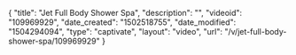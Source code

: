 {
    "title": "Jet Full Body Shower Spa",
    "description": "",
    "videoid": "109969929",
    "date_created": "1502518755",
    "date_modified": "1504294094",
    "type": "captivate",
    "layout": "video",
    "url": "\/v\/jet-full-body-shower-spa\/109969929"
}